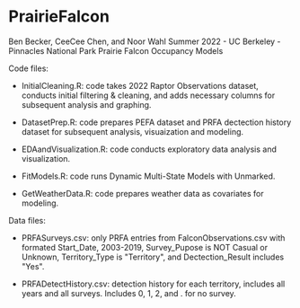# PrairieFalcon

Ben Becker, CeeCee Chen, and Noor Wahl
Summer 2022 - UC Berkeley - Pinnacles National Park Prairie Falcon Occupancy Models


Code files:
- InitialCleaning.R: code takes 2022 Raptor Observations dataset, conducts initial filtering & cleaning, and adds necessary columns for subsequent analysis and graphing.

- DatasetPrep.R: code prepares PEFA dataset and PRFA dectection history dataset for subsequent analysis, visuaization and modeling.

- EDAandVisualization.R: code conducts exploratory data analysis and visualization.

- FitModels.R: code runs Dynamic Multi-State Models with Unmarked.

- GetWeatherData.R: code prepares weather data as covariates for modeling.


Data files:
- PRFASurveys.csv: only PRFA entries from FalconObservations.csv with formated Start_Date, 2003-2019, Survey_Pupose is NOT Casual or Unknown, Territory_Type is "Territory", and Dectection_Result includes "Yes".

- PRFADetectHistory.csv: detection history for each territory, includes all years and all surveys. Includes 0, 1, 2, and . for no survey.

